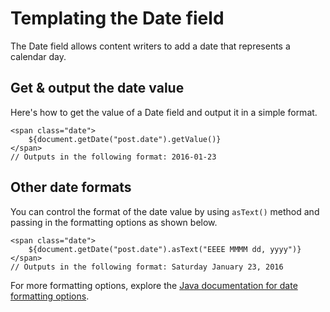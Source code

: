 # Templating the Date field

The Date field allows content writers to add a date that represents a calendar day.

## Get & output the date value

Here's how to get the value of a Date field and output it in a simple format.

```
<span class="date">
    ${document.getDate("post.date").getValue()}
</span>
// Outputs in the following format: 2016-01-23
```

## Other date formats

You can control the format of the date value by using `asText()` method and passing in the formatting options as shown below.

```
<span class="date">
    ${document.getDate("post.date").asText("EEEE MMMM dd, yyyy")}
</span>
// Outputs in the following format: Saturday January 23, 2016
```

For more formatting options, explore the [Java documentation for date formatting options](https://docs.oracle.com/javase/8/docs/api/java/time/format/DateTimeFormatter.html#patterns).
